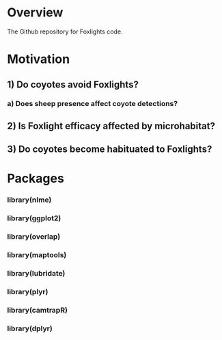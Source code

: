 # Overview
The Github repository for Foxlights code. 

# Motivation
## 1) Do coyotes avoid Foxlights?
### a) Does sheep presence affect coyote detections?
## 2) Is Foxlight efficacy affected by microhabitat?
## 3) Do coyotes become habituated to Foxlights?

# Packages 
### library(nlme)
### library(ggplot2)
### library(overlap)
### library(maptools)
### library(lubridate)
### library(plyr)
### library(camtrapR)
### library(dplyr)
```
